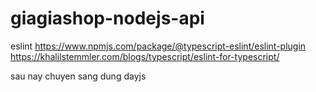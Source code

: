 # giagiashop-nodejs-api

eslint
https://www.npmjs.com/package/@typescript-eslint/eslint-plugin
https://khalilstemmler.com/blogs/typescript/eslint-for-typescript/

sau nay chuyen sang dung dayjs
